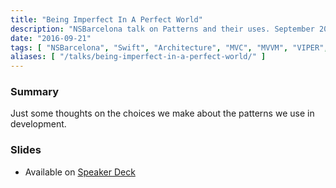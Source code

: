 ```yaml
---
title: "Being Imperfect In A Perfect World"
description: "NSBarcelona talk on Patterns and their uses. September 2016."
date: "2016-09-21"
tags: [ "NSBarcelona", "Swift", "Architecture", "MVC", "MVVM", "VIPER", "RxSwift" ]
aliases: [ "/talks/being-imperfect-in-a-perfect-world/" ]
---
```


### Summary

Just some thoughts on the choices we make about the patterns we use in development.


### Slides

- Available on [Speaker Deck](https://speakerdeck.com/abizern/being-imperfect-in-a-perfect-world)


